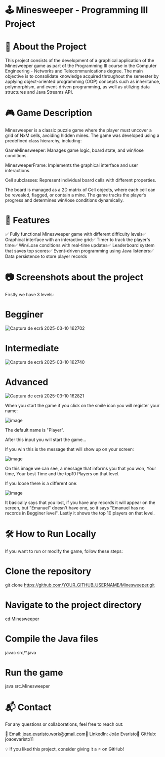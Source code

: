 # 🕹️ Minesweeper - Programming III Project

# 📌 About the Project

This project consists of the development of a graphical application of the Minesweeper game as part of the Programming III course in the Computer Engineering - Networks and Telecommunications degree. The main objective is to consolidate knowledge acquired throughout the semester by applying object-oriented programming (OOP) concepts such as inheritance, polymorphism, and event-driven programming, as well as utilizing data structures and Java Streams API.

# 🎮 Game Description

Minesweeper is a classic puzzle game where the player must uncover a grid of NxM cells, avoiding hidden mines. The game was developed using a predefined class hierarchy, including:

GameMinesweeper: Manages game logic, board state, and win/lose conditions.

MinesweeperFrame: Implements the graphical interface and user interactions.

Cell subclasses: Represent individual board cells with different properties.

The board is managed as a 2D matrix of Cell objects, where each cell can be revealed, flagged, or contain a mine. The game tracks the player’s progress and determines win/lose conditions dynamically.

# 🚀 Features

✅ Fully functional Minesweeper game with different difficulty levels✅ Graphical interface with an interactive grid✅ Timer to track the player's time✅ Win/Lose conditions with real-time updates✅ Leaderboard system that saves top scores✅ Event-driven programming using Java listeners✅ Data persistence to store player records

# 📷 Screenshots about the project

Firstly we have 3 levels:

# Begginer

![Captura de ecrã 2025-03-10 162702](https://github.com/user-attachments/assets/e2389cc1-88ee-43ab-a404-e4ca4e0fb8e7)

# Intermediate

![Captura de ecrã 2025-03-10 162740](https://github.com/user-attachments/assets/54d0983a-15a8-43bb-b421-3b1d94758c98)

# Advanced

![Captura de ecrã 2025-03-10 162821](https://github.com/user-attachments/assets/e85ca43e-c849-4e1c-90b5-2e600c2e6d8d)

When you start the game if you click on the smile icon you will register your name:

![image](https://github.com/user-attachments/assets/10c01ce5-8c75-4a90-af86-fa9418a470db)

The default name is "Player".

After this input you will start the game...

If you win this is the message that will show up on your screen:

![image](https://github.com/user-attachments/assets/2b561807-0523-4ab3-b018-f3890dfbd609)

On this image we can see, a message that informs you that you won, Your time, Your best Time and the top10 Players on that level.

If you loose there is a different one:

![image](https://github.com/user-attachments/assets/e894b5b1-a688-48d8-bf15-4fc77edf6664)

It basically says that you lost, if you have any records it will appear on the screen, but "Emanuel" doesn't have one, so it says "Emanuel has no records in Begginer level". Lastly it shows the top 10 players on that level.
# 🛠️ How to Run Locally

If you want to run or modify the game, follow these steps:

# Clone the repository

 git clone https://github.com/YOUR_GITHUB_USERNAME/Minesweeper.git  

# Navigate to the project directory

 cd Minesweeper  

# Compile the Java files

 javac src/*.java  

# Run the game

 java src.Minesweeper

# 📬 Contact

For any questions or collaborations, feel free to reach out:

📧 Email: joao.evaristo.work@gmail.com🔗 LinkedIn: João Evaristo🐙 GitHub: joaoevaristo11

💡 If you liked this project, consider giving it a ⭐ on GitHub!
